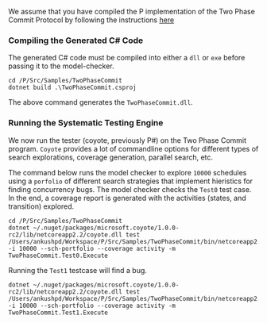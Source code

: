 We assume that you have compiled the P implementation of the Two Phase Commit Protocol by following the instructions [here]()
### Compiling the Generated C# Code
The generated C# code must be compiled into either a `dll` or `exe` before passing it to the model-checker.

```shell
cd /P/Src/Samples/TwoPhaseCommit
dotnet build .\TwoPhaseCommit.csproj 
```

The above command generates the `TwoPhaseCommit.dll`.

### Running the Systematic Testing Engine

We now run the tester (coyote, previously P#) on the Two Phase Commit program.
`Coyote` provides a lot of commandline options for different types of search explorations, coverage generation, parallel search, etc.

The command below runs the model checker to explore `10000` schedules using a `porfolio` of different search strategies that implement hieristics for finding concurrency bugs. The model checker checks the `Test0`
test case. In the end, a coverage report is generated with the activities (states, and transition) explored.

```shell
cd /P/Src/Samples/TwoPhaseCommit
dotnet ~/.nuget/packages/microsoft.coyote/1.0.0-rc2/lib/netcoreapp2.2/coyote.dll test /Users/ankushpd/Workspace/P/Src/Samples/TwoPhaseCommit/bin/netcoreapp2.2/Debug/TwoPhaseCommit.dll  -i 10000 --sch-portfolio --coverage activity -m TwoPhaseCommit.Test0.Execute
```

Running the `Test1` testcase will find a bug.

```shell
dotnet ~/.nuget/packages/microsoft.coyote/1.0.0-rc2/lib/netcoreapp2.2/coyote.dll test /Users/ankushpd/Workspace/P/Src/Samples/TwoPhaseCommit/bin/netcoreapp2.2/Debug/TwoPhaseCommit.dll  -i 10000 --sch-portfolio --coverage activity -m TwoPhaseCommit.Test1.Execute
```
